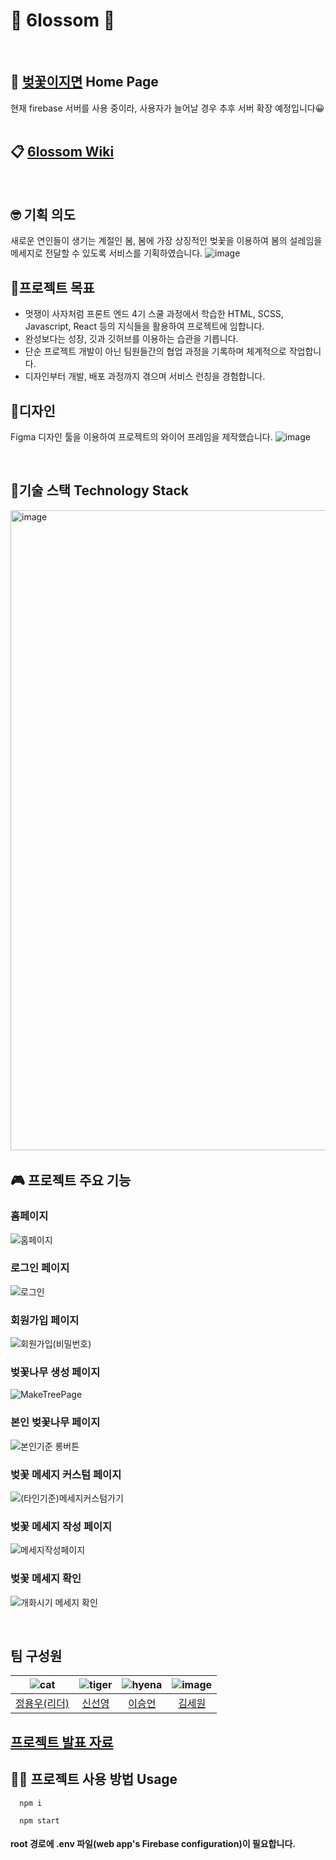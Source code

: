# 🌸 6lossom 🌸

​

## 🌸 [벚꽃이지면](https://message-of-cherryblossom.vercel.app/) Home Page
현재 firebase 서버를 사용 중이라, 사용자가 늘어날 경우 추후 서버 확장 예정입니다😀
​

## 📋 [6lossom Wiki](https://github.com/cherry-6lossom/6lossom/wiki)

​

## 🤓 기획 의도
새로운 연인들이 생기는 계절인 봄, 봄에 가장 상징적인 벚꽃을 이용하여 봄의 설레임을 메세지로 전달할 수 있도록 서비스를 기획하였습니다.
![image](https://user-images.githubusercontent.com/48400229/228264507-c2a32e67-913c-42a3-ae6a-b731518a2e2a.png)
​

## 🚩프로젝트 목표 
 - 멋쟁이 사자처럼 프론트 엔드 4기 스쿨 과정에서 학습한 HTML, SCSS, Javascript, React 등의 지식들을 활용하여 프로젝트에 임합니다.
 - 완성보다는 성장, 깃과 깃허브를 이용하는 습관을 기릅니다.
 - 단순 프로젝트 개발이 아닌 팀원들간의 협업 과정을 기록하며 체계적으로 작업합니다.
 - 디자인부터 개발, 배포 과정까지 겪으며 서비스 런칭을 경험합니다.
​

## 🎨디자인
Figma 디자인 툴을 이용하여 프로젝트의 와이어 프레임을 제작했습니다.
![image](https://user-images.githubusercontent.com/48400229/228263798-e73a472f-e91e-4f19-8f20-3a4dfaf07d77.png)

​

## 🔧기술 스택 Technology Stack

<img width="1024" alt="image" src="https://user-images.githubusercontent.com/55061153/234069051-dbcd6cf8-9863-401a-b376-b7a5e03a0c67.png">
​

## 🎮 프로젝트 주요 기능 
### 홈페이지

![홈페이지](https://user-images.githubusercontent.com/48400229/228270960-4de64871-5dd8-4615-8929-486a27313ea4.gif)

### 로그인 페이지

![로그인](https://user-images.githubusercontent.com/48400229/228267338-8f072e07-7d93-4bd5-913f-50b50925ba96.gif)

### 회원가입 페이지

![회원가입(비밀번호)](https://user-images.githubusercontent.com/48400229/228267775-57b722e9-64ae-4e0c-b398-a9b0fb15df59.gif)

### 벚꽃나무 생성 페이지

![MakeTreePage](https://user-images.githubusercontent.com/48400229/228268613-6d7df612-2ac1-4a85-a499-0f225277e0df.gif)

### 본인 벚꽃나무 페이지

![본인기준 롱버튼](https://user-images.githubusercontent.com/48400229/228269292-83706df4-089a-4248-9521-f22b391fde1c.gif)

### 벚꽃 메세지 커스텀 페이지

![(타인기준)메세지커스텀가기](https://user-images.githubusercontent.com/48400229/228269863-4cf649e3-411b-42e5-a84f-9c0e850ca029.gif)

### 벚꽃 메세지 작성 페이지

![메세지작성페이지](https://user-images.githubusercontent.com/48400229/228269923-31b89ab7-5f3e-4fdf-97a0-6ca48f4a53c0.gif)


### 벚꽃 메세지 확인

![개화시기 메세지 확인](https://user-images.githubusercontent.com/48400229/228271184-9199a156-672c-4d38-805f-17071ca7691c.gif)

​

## 팀 구성원

|![cat](https://user-images.githubusercontent.com/48400229/227978664-d8dc651f-ae44-401f-904c-e5bd1397444a.png)|![tiger](https://user-images.githubusercontent.com/48400229/227978801-dec1461f-a2c3-442d-87a1-de0ad975b049.png)|![hyena](https://user-images.githubusercontent.com/48400229/227978817-c5578094-2391-499c-a2bd-ba28212c32ff.png)|![image](https://user-images.githubusercontent.com/55061153/228149144-69f792be-331c-4ebe-b695-ff9d1929f40d.png)|
|:---:|:---:|:---:|:---:|
|[정용우(리더)](https://github.com/qpsqps123)|[신선영](https://github.com/SSY1203)|[이승언](https://github.com/Eonii2)|[김세원](https://github.com/KMSWN)|


## [프로젝트 발표 자료](https://docs.google.com/presentation/d/1AjO5vUGDzHYTQtauhCiBbFJ5zW8ovE8an88FbZRYsGM/edit#slide=id.g227efeae027_1_29)

## 🧑‍💻 프로젝트 사용 방법 Usage

```
  npm i
  
  npm start
```

#### root 경로에 .env 파일(web app's Firebase configuration)이 필요합니다.
